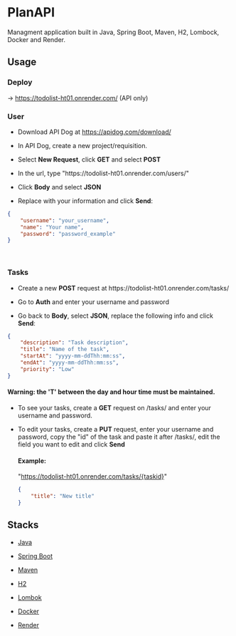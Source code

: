 # PlanAPI
Managment application built in Java, Spring Boot, Maven, H2, Lombock, Docker and Render.

## Usage

### Deploy
-> https://todolist-ht01.onrender.com/ (API only)

### User

- Download API Dog at https://apidog.com/download/

- <p>In API Dog, create a new project/requisition.</p>
- <p>Select <b>New Request</b>, click <b>GET</b> and select <b>POST</b></p>
- <p>In the url, type "https://todolist-ht01.onrender.com/users/"</p>
- <p>Click <b>Body</b> and select <b>JSON</b></p>
- <p>Replace with your information and click <b>Send</b>:<br>

```json
{
    "username": "your_username",
    "name": "Your name",
    "password": "password_example"
}
```
<br />

### Tasks
- <p>Create a new <b>POST</b> request at https://todolist-ht01.onrender.com/tasks/</p>
- <p>Go to <b>Auth</b> and enter your username and password</p>
- <p>Go back to <b>Body</b>, select <b>JSON</b>, replace the following info and click <b>Send</b>:</p>

```json
{
    "description": "Task description",
    "title": "Name of the task",
    "startAt": "yyyy-mm-ddThh:mm:ss",
    "endAt": "yyyy-mm-ddThh:mm:ss",
    "priority": "Low"
}
```
<h4>Warning: the 'T' between the day and hour time must be maintained.</h4>

- <p>To see your tasks, create a <b>GET</b> request on /tasks/ and enter your username and password.</p>
- <p>To edit your tasks, create a <b>PUT</b> request, enter your username and password, copy the "id" of the task and paste it after /tasks/, edit the field you want to edit and click <b>Send</b></p>
  <h4>Example:</h4>
  <p>"<a href="">https://todolist-ht01.onrender.com/tasks/{taskid}</a>"</p>
  
  ```json
  {
      "title": "New title"
  }
  ```

## Stacks

- [Java](https://www.oracle.com/java)
  
- [Spring Boot](https://spring.io/projects/spring-boot)
  
- [Maven](https://maven.apache.org/)
  
- [H2](https://www.h2database.com/)
  
- [Lombok](https://projectlombok.org/)
  
- [Docker](https://www.docker.com/)
  
- [Render](https://render.com/)
